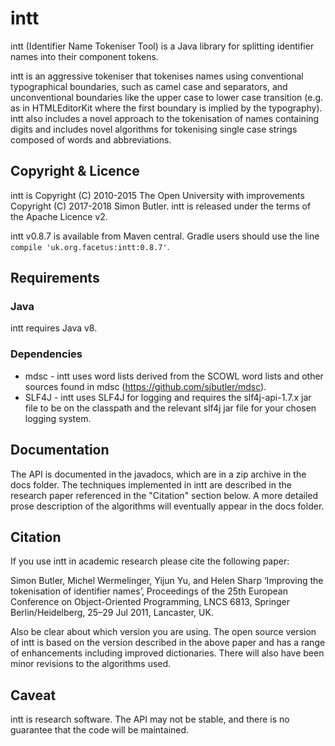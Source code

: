 # intt

intt (Identifier Name Tokeniser Tool) is a Java library for splitting 
identifier names into their component tokens.

intt is an aggressive tokeniser that tokenises names using conventional 
typographical boundaries, such as camel case and separators, and 
unconventional boundaries like the upper case to lower case transition 
(e.g. as in HTMLEditorKit where the first boundary is implied by the 
typography). intt also includes a novel approach to the tokenisation of
names containing digits and includes novel algorithms 
for tokenising single case strings composed of words and abbreviations.
 
## Copyright & Licence
intt is Copyright (C) 2010-2015 The Open University with improvements 
Copyright (C) 2017-2018 Simon Butler. intt is released under the terms of 
the Apache Licence v2.

intt v0.8.7 is available from Maven central. Gradle users should use 
the line `compile 'uk.org.facetus:intt:0.8.7'`. 

## Requirements
### Java
intt requires Java v8. 
### Dependencies
* mdsc - intt uses word lists derived from the SCOWL word lists and other 
sources found in mdsc (https://github.com/sjbutler/mdsc).
* SLF4J - intt uses SLF4J for logging and requires the slf4j-api-1.7.x jar file 
to be on the classpath and the relevant slf4j jar file for your chosen logging 
system.

## Documentation
The API is documented in the javadocs, which are in a zip archive in the docs 
folder. The techniques implemented in intt are described in the research paper 
referenced in the "Citation" section below. A more detailed prose description 
of the algorithms will eventually appear in the docs folder.

## Citation
If you use intt in academic research please cite the following paper:

   Simon Butler, Michel Wermelinger, Yijun Yu, and Helen Sharp 
   ‘Improving the tokenisation of identifier names’, 
   Proceedings of the 25th European Conference on Object-Oriented Programming, 
   LNCS 6813, Springer Berlin/Heidelberg, 25–29 Jul 2011, Lancaster, UK.

Also be clear about which version you are using. The open source version of intt 
is based on the version described in the above paper and has a range of 
enhancements including improved dictionaries. There will also have been minor
revisions to the algorithms used. 

## Caveat

intt is research software. The API may not be stable, and there is no guarantee 
that the code will be maintained.


